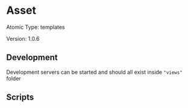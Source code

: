 # Asset

Atomic Type: templates

Version: 1.0.6

## Development

Development servers can be started and should all exist inside `"views"` folder

## Scripts
